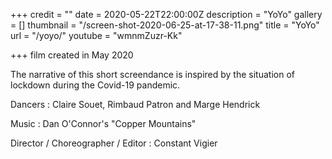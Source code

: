 +++
credit = ""
date = 2020-05-22T22:00:00Z
description = "YoYo"
gallery = []
thumbnail = "/screen-shot-2020-06-25-at-17-38-11.png"
title = "YoYo"
url = "/yoyo/"
youtube = "wmnmZuzr-Kk"

+++
film created in May 2020

The narrative of this short screendance is inspired by the situation of lockdown during the Covid-19 pandemic.

Dancers : Claire Souet, Rimbaud Patron and Marge Hendrick

Music : Dan O'Connor's "Copper Mountains"

Director / Choreographer / Editor : Constant Vigier